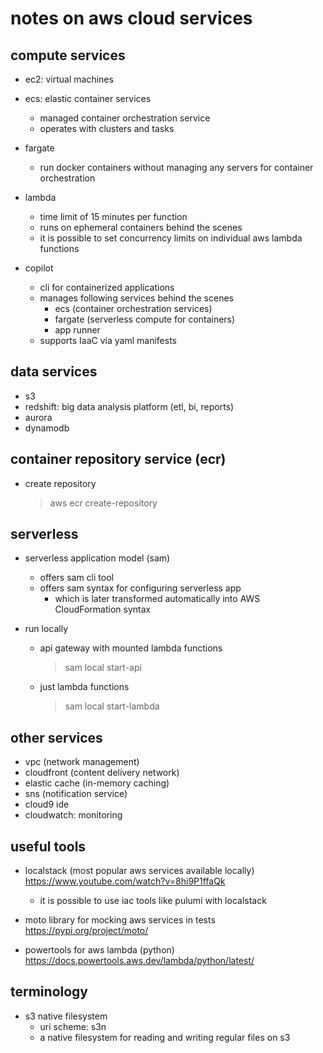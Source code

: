 # notes on aws cloud services


## compute services

- ec2: virtual machines

- ecs: elastic container services
  - managed container orchestration service
  - operates with clusters and tasks

- fargate
  - run docker containers without managing any servers for container orchestration

- lambda
  - time limit of 15 minutes per function
  - runs on ephemeral containers behind the scenes
  - it is possible to set concurrency limits on individual aws lambda functions

- copilot
  - cli for containerized applications
  - manages following services behind the scenes
    - ecs (container orchestration services)
    - fargate (serverless compute for containers)
    - app runner 
  - supports IaaC via yaml manifests


## data services

- s3
- redshift: big data analysis platform (etl, bi, reports)
- aurora
- dynamodb


## container repository service (ecr)

- create repository
  > aws ecr create-repository 


## serverless

- serverless application model (sam)
  - offers sam cli tool
  - offers sam syntax for configuring serverless app
    - which is later transformed automatically into AWS CloudFormation syntax

- run locally
  - api gateway with mounted lambda functions
    > sam local start-api
  - just lambda functions
    > sam local start-lambda


## other services

- vpc (network management)
- cloudfront (content delivery network)
- elastic cache (in-memory caching)
- sns (notification service)
- cloud9 ide
- cloudwatch: monitoring


## useful tools

- localstack (most popular aws services available locally) https://www.youtube.com/watch?v=8hi9P1ffaQk
  - it is possible to use iac tools like pulumi with localstack

- moto library for mocking aws services in tests https://pypi.org/project/moto/
- powertools for aws lambda (python) https://docs.powertools.aws.dev/lambda/python/latest/


## terminology

- s3 native filesystem
  - uri scheme: s3n
  - a native filesystem for reading and writing regular files on s3

